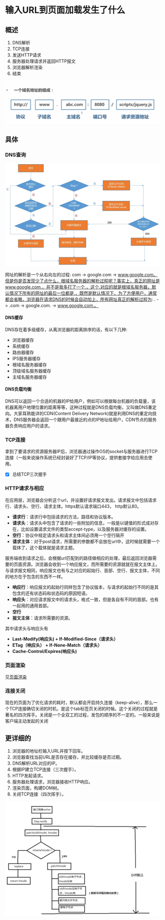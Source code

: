# 输入URL到页面加载发生了什么

## 概述

1. DNS解析
2. TCP连接
3. 发送HTTP请求
4. 服务器处理请求并返回HTTP报文
5. 浏览器解析渲染
6. 结束

![](../.gitbook/assets/image%20%2831%29.png)

## 具体

### DNS查询

![](../.gitbook/assets/image%20%28167%29.png)

网址的解析是一个从右向左的过程: com -&gt; google.com -&gt; www.google.com。但是你是否发现少了点什么，根域名服务器的解析过程呢？事实上，真正的网址是www.google.com.，并不是我多打了一个.，这个.对应的就是根域名服务器，默认情况下所有的网址的最后一位都是.，既然是默认情况下，为了方便用户，通常都会省略，浏览器在请求DNS的时候会自动加上，所有网址真正的解析过程为: . -&gt; .com -&gt; google.com. -&gt; www.google.com.。

#### DNS缓存

DNS存在着多级缓存，从离浏览器的距离排序的话，有以下几种: 

* 浏览器缓存
* 系统缓存
* 路由器缓存
* IPS服务器缓存
* 根域名服务器缓存
* 顶级域名服务器缓存
* 主域名服务器缓存

#### DNS负载均衡

DNS可以返回一个合适的机器的IP给用户，例如可以根据每台机器的负载量，该机器离用户地理位置的距离等等，这种过程就是DNS负载均衡，又叫做DNS重定向。大家耳熟能详的CDN\(Content Delivery Network\)就是利用DNS的重定向技术，DNS服务器会返回一个跟用户最接近的点的IP地址给用户，CDN节点的服务器负责响应用户的请求。

### TCP连接

拿到了要请求的资源服务器IP后，浏览器通过操作OS的socket与服务器进行TCP连接（一般来说操作系统已经封装好了TCP/IP等协议，提供套接字给应用去使用。

* [x] 总结TCP三次握手

### HTTP请求与相应

在应用层，浏览器会分析这个url，并设置好请求报文发出。请求报文中包括请求行、请求头、空行、请求主体。https默认请求端口443， http默认80。

* **请求行**：请求行中包括请求的方法，路径和协议版本。
* **请求头**：请求头中包含了请求的一些附加的信息，一般是以键值的形式成对存在，比如设置请求文件的类型accept-type，以及服务器对缓存的设置。
* **空行**：协议中规定请求头和请求主体间必须用一个空行隔开
* **请求主体**：对于post请求，所需要的参数都不会放在url中，这时候就需要一个载体了，这个载体就是请求主题。

服务端收到请求之后，会根据url匹配到的路径做相应的处理，最后返回浏览器需要的页面资源。浏览器会收到一个响应报文，而所需要的资源就就在报文主体上。与请求报文相同，响应报文也有与之对应的起始行、首部、空行、报文主体，不同的地方在于包含的东西不一样。

* **响应行**：响应报文的起始行同样包含了协议版本，与请求的起始行不同的是其包含的还有状态码和状态码的原因短语。
* **响应头**：对应请求报文中的请求头，格式一致，但是各自有不同的首部。也有一起用的通用首部。
* **空行**
* **报文主体**：请求所需要的资源。

其中请求头与响应头有

* **Last-Modify\(响应头\) + If-Modified-Since（请求头）**
* **ETag（响应头） + If-None-Match（请求头）**
* **Cache-Control/Expires\(响应头\)**

### **页面渲染**

见[页面渲染](./)

### 连接关闭

现在的页面为了优化请求的耗时，默认都会开启持久连接（keep-alive），那么一个TCP连接确切关闭的时机，是这个tab标签页关闭的时候。这个关闭的过程就是著名的四次挥手。关闭是一个全双工的过程，发包的顺序的不一定的。一般来说是客户端主动发起的关闭

## 更详细的

1. 浏览器的地址栏输入URL并按下回车。
2. 浏览器查找当前URL是否存在缓存，并比较缓存是否过期。
3. DNS解析URL对应的IP。
4. 根据IP建立TCP连接（三次握手）。
5. HTTP发起请求。
6. 服务器处理请求，浏览器接收HTTP响应。
7. 渲染页面，构建DOM树。
8. 关闭TCP连接（四次挥手）。

![](../.gitbook/assets/image%20%28168%29.png)



